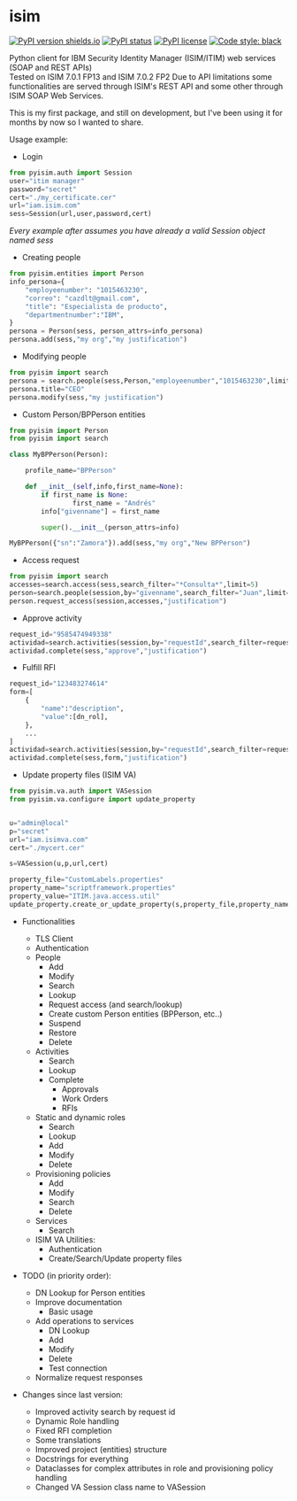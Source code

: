 # isim

[![PyPI version shields.io](https://img.shields.io/pypi/v/pyisim)](https://pypi.python.org/pypi/pyisim/)
[![PyPI status](https://img.shields.io/pypi/status/pyisim)](https://pypi.python.org/pypi/pyisim/)
[![PyPI license](https://img.shields.io/pypi/l/pyisim)](https://pypi.python.org/pypi/pyisim/)
[![Code style: black](https://img.shields.io/badge/code%20style-black-000000.svg)](https://github.com/psf/black)

<!-- https://img.shields.io/pypi/l/pyisim -->

Python client for IBM Security Identity Manager (ISIM/ITIM) web services (SOAP and REST APIs) <br>
Tested on ISIM 7.0.1 FP13 and ISIM 7.0.2 FP2
Due to API limitations some functionalities are served through ISIM's REST API and some other through ISIM SOAP Web Services. <br>

This is my first package, and still on development, but I've been using it for months by now so I wanted to share.

Usage example:

-   Login

```py
from pyisim.auth import Session
user="itim manager"
password="secret"
cert="./my_certificate.cer"
url="iam.isim.com"
sess=Session(url,user,password,cert)
```

_Every example after assumes you have already a valid Session object named sess_

-   Creating people

```py
from pyisim.entities import Person
info_persona={
    "employeenumber": "1015463230",
    "correo": "cazdlt@gmail.com",
    "title": "Especialista de producto",
    "departmentnumber":"IBM",
}
persona = Person(sess, person_attrs=info_persona)
persona.add(sess,"my org","my justification")
```

-   Modifying people

```py
from pyisim import search
persona = search.people(sess,Person,"employeenumber","1015463230",limit=1)[0]
persona.title="CEO"
persona.modify(sess,"my justification")
```

-   Custom Person/BPPerson entities

```py
from pyisim import Person
from pyisim import search

class MyBPPerson(Person):

    profile_name="BPPerson"

    def __init__(self,info,first_name=None):
        if first_name is None:
                first_name = "Andrés"
        info["givenname"] = first_name

        super().__init__(person_attrs=info)

MyBPPerson({"sn":"Zamora"}).add(sess,"my org","New BPPerson")
```

-   Access request

```py
from pyisim import search
accesses=search.access(sess,search_filter="*Consulta*",limit=5)
person=search.people(session,by="givenname",search_filter="Juan",limit=1)[0]
person.request_access(session,accesses,"justification")
```

-   Approve activity

```py
request_id="9585474949338"
actividad=search.activities(session,by="requestId",search_filter=request_id,limit=1)[0]
actividad.complete(sess,"approve","justification")
```

-   Fulfill RFI

```py
request_id="123483274614"
form=[
    {
        "name":"description",
        "value":[dn_rol],
    },
    ...
]
actividad=search.activities(session,by="requestId",search_filter=request_id)[0]
actividad.complete(sess,form,"justification")
```

-   Update property files (ISIM VA)

```py
from pyisim.va.auth import VASession
from pyisim.va.configure import update_property


u="admin@local"
p="secret"
url="iam.isimva.com"
cert="./mycert.cer"

s=VASession(u,p,url,cert)

property_file="CustomLabels.properties"
property_name="scriptframework.properties"
property_value="ITIM.java.access.util"
update_property.create_or_update_property(s,property_file,property_name,property_value)
```

-   Functionalities

    -   TLS Client
    -   Authentication
    -   People
        -   Add
        -   Modify
        -   Search
        -   Lookup
        -   Request access (and search/lookup)
        -   Create custom Person entities (BPPerson, etc..)
        -   Suspend
        -   Restore
        -   Delete
    -   Activities
        -   Search
        -   Lookup
        -   Complete
            -   Approvals
            -   Work Orders
            -   RFIs
    -   Static and dynamic roles
        -   Search
        -   Lookup
        -   Add
        -   Modify
        -   Delete
    -   Provisioning policies
        -   Add
        -   Modify
        -   Search
        -   Delete
    -   Services
        -   Search
    -   ISIM VA Utilities:
        -   Authentication
        -   Create/Search/Update property files

-   TODO (in priority order):

    -   DN Lookup for Person entities
    -   Improve documentation
        -   Basic usage
    -   Add operations to services
        -   DN Lookup
        -   Add
        -   Modify
        -   Delete
        -   Test connection
    -   Normalize request responses

-   Changes since last version:
    -   Improved activity search by request id
    -   Dynamic Role handling
    -   Fixed RFI completion
    -   Some translations
    -   Improved project (entities) structure
    -   Docstrings for everything
    -   Dataclasses for complex attributes in role and provisioning policy handling
    -   Changed VA Session class name to VASession
